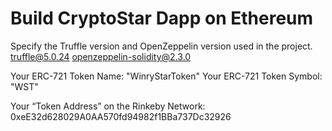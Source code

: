 # Build CryptoStar Dapp on Ethereum

Specify the Truffle version and OpenZeppelin version used in the project.
truffle@5.0.24
openzeppelin-solidity@2.3.0

Your ERC-721 Token Name: "WinryStarToken"
Your ERC-721 Token Symbol: "WST"

Your “Token Address” on the Rinkeby Network: 0xeE32d628029A0AA570fd94982f1BBa737Dc32926
